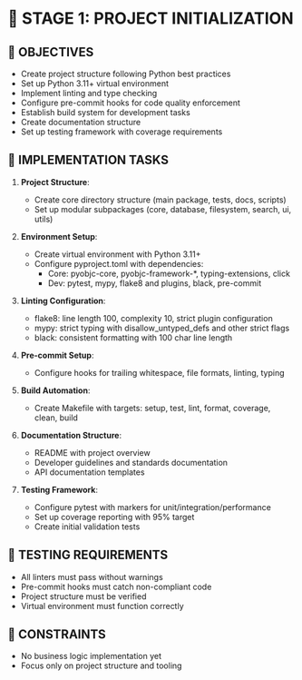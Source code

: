 # 🚧 STAGE 1: PROJECT INITIALIZATION

## 📝 OBJECTIVES
- Create project structure following Python best practices
- Set up Python 3.11+ virtual environment
- Implement linting and type checking
- Configure pre-commit hooks for code quality enforcement
- Establish build system for development tasks
- Create documentation structure
- Set up testing framework with coverage requirements

## 🔧 IMPLEMENTATION TASKS

1. **Project Structure**:
   - Create core directory structure (main package, tests, docs, scripts)
   - Set up modular subpackages (core, database, filesystem, search, ui, utils)

2. **Environment Setup**:
   - Create virtual environment with Python 3.11+
   - Configure pyproject.toml with dependencies:
     - Core: pyobjc-core, pyobjc-framework-*, typing-extensions, click
     - Dev: pytest, mypy, flake8 and plugins, black, pre-commit

3. **Linting Configuration**:
   - flake8: line length 100, complexity 10, strict plugin configuration 
   - mypy: strict typing with disallow_untyped_defs and other strict flags
   - black: consistent formatting with 100 char line length

4. **Pre-commit Setup**:
   - Configure hooks for trailing whitespace, file formats, linting, typing

5. **Build Automation**:
   - Create Makefile with targets: setup, test, lint, format, coverage, clean, build

6. **Documentation Structure**:
   - README with project overview
   - Developer guidelines and standards documentation
   - API documentation templates

7. **Testing Framework**:
   - Configure pytest with markers for unit/integration/performance
   - Set up coverage reporting with 95% target
   - Create initial validation tests

## 🧪 TESTING REQUIREMENTS
- All linters must pass without warnings
- Pre-commit hooks must catch non-compliant code
- Project structure must be verified
- Virtual environment must function correctly

## 🚫 CONSTRAINTS
- No business logic implementation yet
- Focus only on project structure and tooling
